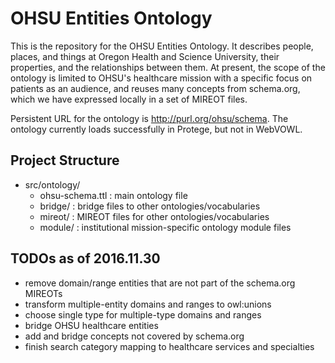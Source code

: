 # OHSU Entities Ontology

This is the repository for the OHSU Entities Ontology.  It describes people, places, and things at Oregon Health and Science University, their properties, and the relationships between them.  At present, the scope of the ontology is limited to OHSU's healthcare mission with a specific focus on patients as an audience, and reuses many concepts from schema.org, which we have expressed locally in a set of MIREOT files.

Persistent URL for the ontology is http://purl.org/ohsu/schema.  The ontology currently loads successfully in Protege, but not in WebVOWL.


## Project Structure

* src/ontology/
  * ohsu-schema.ttl : main ontology file
  * bridge/ : bridge files to other ontologies/vocabularies
  * mireot/ : MIREOT files for other ontologies/vocabularies
  * module/ : institutional mission-specific ontology module files

## TODOs as of 2016.11.30

* remove domain/range entities that are not part of the schema.org MIREOTs
* transform multiple-entity domains and ranges to owl:unions
* choose single type for multiple-type domains and ranges
* bridge OHSU healthcare entities
* add and bridge concepts not covered by schema.org
* finish search category mapping to healthcare services and specialties
